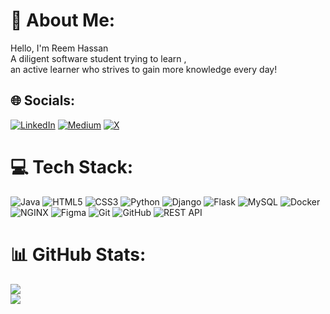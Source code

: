 
# 💫 About Me:
Hello, I'm Reem Hassan<br>A diligent software student trying to learn ,<br>an active learner who strives to gain more knowledge every day!


## 🌐 Socials:
[![LinkedIn](https://img.shields.io/badge/LinkedIn-%230077B5.svg?logo=linkedin&logoColor=white)](https://www.linkedin.com/in/reem-hassan-73458525b/) [![Medium](https://img.shields.io/badge/Medium-12100E?logo=medium&logoColor=white)](https://medium.com/@reemhassan742r) [![X](https://img.shields.io/badge/X-black.svg?logo=X&logoColor=white)](https://x.com/reemhassan742r) 

# 💻 Tech Stack: 
![Java](https://img.shields.io/badge/java-%23ED8B00.svg?style=for-the-badge&logo=openjdk&logoColor=white) 
![HTML5](https://img.shields.io/badge/html5-%23E34F26.svg?style=for-the-badge&logo=html5&logoColor=white) 
![CSS3](https://img.shields.io/badge/css3-%231572B6.svg?style=for-the-badge&logo=css3&logoColor=white) 
![Python](https://img.shields.io/badge/python-3670A0?style=for-the-badge&logo=python&logoColor=ffdd54) 
![Django](https://img.shields.io/badge/django-%23092E20.svg?style=for-the-badge&logo=django&logoColor=white) 
![Flask](https://img.shields.io/badge/flask-%23000.svg?style=for-the-badge&logo=flask&logoColor=white) 
![MySQL](https://img.shields.io/badge/mysql-4479A1.svg?style=for-the-badge&logo=mysql&logoColor=white) 
![Docker](https://img.shields.io/badge/docker-%230db7ed.svg?style=for-the-badge&logo=docker&logoColor=white) 
![NGINX](https://img.shields.io/badge/nginx-%23009639.svg?style=for-the-badge&logo=nginx&logoColor=white) 
![Figma](https://img.shields.io/badge/figma-%23F24E1E.svg?style=for-the-badge&logo=figma&logoColor=white) 
![Git](https://img.shields.io/badge/git-%23F05033.svg?style=for-the-badge&logo=git&logoColor=white) 
![GitHub](https://img.shields.io/badge/github-%23121011.svg?style=for-the-badge&logo=github&logoColor=white) 
![REST API](https://img.shields.io/badge/REST%20API-%2300ADD8.svg?style=for-the-badge&logo=postman&logoColor=white)

# 📊 GitHub Stats:

![](https://github-readme-streak-stats.herokuapp.com/?user=reemhassan742&theme=dark&hide_border=false)<br/>
![](https://github-readme-stats.vercel.app/api/top-langs/?username=reemhassan742&theme=dark&hide_border=false&include_all_commits=true&count_private=false&layout=compact)

<!-- Proudly created with GPRM ( https://gprm.itsvg.in ) -->
